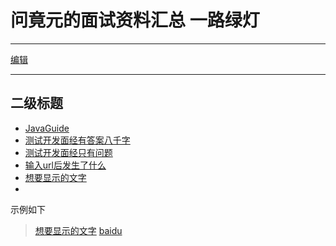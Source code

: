 # 问竟元的面试资料汇总 一路绿灯
---
[编辑](https://github.com/wenjy337/interview/edit/main/README.md)


---

## 二级标题
- [JavaGuide](https://javaguide.cn)
- [测试开发面经有答案八千字](https://mp.weixin.qq.com/s/ogfdAghgJH6RtLNGfwsIsA)
- [测试开发面经只有问题](https://mp.weixin.qq.com/s/Qto9Ny11X2nvKjcWLl1hkw)
- [输入url后发生了什么](https://blog.fundebug.com/2019/02/28/what-happens-from-url-to-webpage/)
- [想要显示的文字](链接)
- 




示例如下

> [想要显示的文字](链接)
>  [baidu](https://www.baidu.com/)
